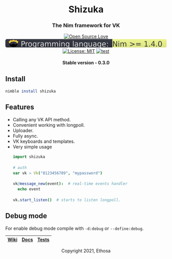 <div align="center">

# Shizuka
### The Nim framework for VK

[![Open Source Love](https://badges.frapsoft.com/os/v1/open-source.svg?v=103)](https://github.com/ellerbrock/open-source-badges/)
[![Nim language-plastic](https://github.com/Ethosa/shizuka/blob/nightly/nim_plastic.svg)](https://github.com/Ethosa/shizuka/blob/nightly/nim_plastic.svg)
[![License: MIT](https://img.shields.io/github/license/Ethosa/shizuka)](https://github.com/Ethosa/shizuka/blob/master/LICENSE)
[![test](https://github.com/Ethosa/shizuka/workflows/test/badge.svg)](https://github.com/Ethosa/shizuka/actions)

#### Stable version - 0.3.0

</div>

## Install
```nim
nimble install shizuka
```

## Features
-   Calling any VK API method.
-   Convenient working with longpoll.
-   Uploader.
-   Fully async.
-   VK keyboards and templates.
-   Very simple usage
    ```nim
    import shizuka

    # auth
    var vk = Vk("8123456789", "mypassword")

    vk@message_new(event):  # real-time events handler
      echo event

    vk.start_listen()  # starts to listen longpoll.
    ```

## Debug mode
For enable debug mode compile with `-d:debug` or `--define:debug`.


<div align="center">

|[Wiki][]|[Docs][]|[Tests][]|
|--------|--------|---------|


Copyright 2021, Ethosa

</div>


[Wiki]:https://github.com/Ethosa/shizuka/wiki
[Docs]:https://ethosa.github.io/shizuka/shizuka.html
[Tests]:https://github.com/Ethosa/shizuka/tree/master/tests
